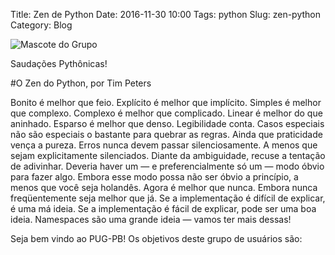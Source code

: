 Title: Zen de Python
Date: 2016-11-30 10:00
Tags: python
Slug: zen-python
Category: Blog

![Mascote do Grupo]({filename}/images/pug-pb.png)

Saudações Pythônicas!


#O Zen do Python, por Tim Peters

Bonito é melhor que feio.
Explícito é melhor que implícito.
Simples é melhor que complexo.
Complexo é melhor que complicado.
Linear é melhor do que aninhado.
Esparso é melhor que denso.
Legibilidade conta.
Casos especiais não são especiais o bastante para quebrar as regras.
Ainda que praticidade vença a pureza.
Erros nunca devem passar silenciosamente.
A menos que sejam explicitamente silenciados.
Diante da ambiguidade, recuse a tentação de adivinhar.
Deveria haver um — e preferencialmente só um — modo óbvio para fazer algo.
Embora esse modo possa não ser óbvio a princípio, a menos que você seja holandês.
Agora é melhor que nunca.
Embora nunca freqüentemente seja melhor que já.
Se a implementação é difícil de explicar, é uma má ideia.
Se a implementação é fácil de explicar, pode ser uma boa ideia.
Namespaces são uma grande ideia — vamos ter mais dessas!

Seja bem vindo ao PUG-PB! Os objetivos deste grupo de usuários são:

